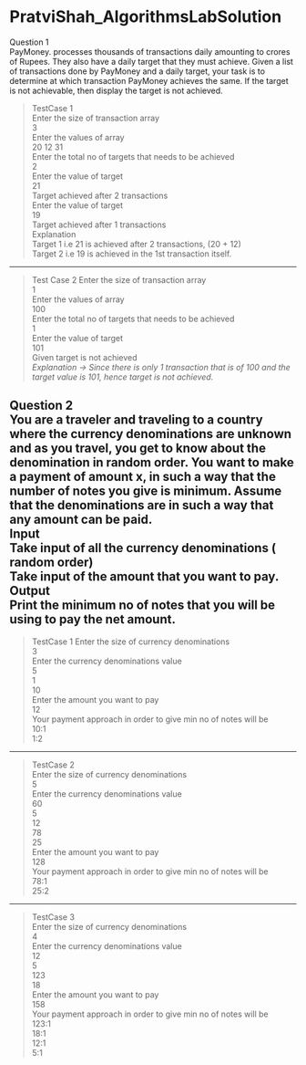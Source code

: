 # PratviShah_AlgorithmsLabSolution
Question 1                                                 
PayMoney. processes thousands of transactions daily amounting to crores of Rupees. They also have a daily target that they must achieve. Given a list of transactions done by 
PayMoney and a daily target, your task is to determine at which transaction PayMoney achieves the same. If the target is not achievable, then display the target is not achieved.
>TestCase 1\
Enter the size of transaction array\
3\
Enter the values of array\
20 12 31\
Enter the total no of targets that needs to be achieved\
2\
Enter the value of target\
21\
Target achieved after 2 transactions <br />
Enter the value of target\
19\
Target achieved after 1 transactions \
Explanation\
Target 1 i.e 21 is achieved after 2 transactions, (20 + 12)\
Target 2 i.e 19 is achieved in the 1st transaction itself.
-------------------------------------------------------

>Test Case 2
Enter the size of transaction array\
1\
Enter the values of array\
100\
Enter the total no of targets that needs to be achieved\
1\
Enter the value of target\
101 <br />
Given target is not achieved\
_Explanation → Since there is only 1 transaction that is of 100 and the target value is 101, hence target is not achieved._<br />

Question 2                                                 
You are a traveler and traveling to a country where the currency denominations are unknown and as you travel, you get to know about the denomination in random order. You want to make a payment of amount x, in such a way that the number of notes you give is minimum.
Assume that the denominations are in such a way that any amount can be paid.\
Input\
Take input of all the currency denominations ( random order)\
Take input of the amount that you want to pay.\
Output\
Print the minimum no of notes that you will be using to pay the net amount.
-------------------------------------------------------
>TestCase 1
Enter the size of currency denominations \
3\
Enter the currency denominations value\
5\
1\
10\
Enter the amount you want to pay\
12<br />
Your payment approach in order to give min no of notes will be\
10:1\
1:2
-------------------------------------------------------
>TestCase 2\
Enter the size of currency denominations\
5\
Enter the currency denominations value\
60\
5\
12\
78\
25\
Enter the amount you want to pay\
128\
Your payment approach in order to give min no of notes will be\
78:1\
25:2
-------------------------------------------------------
>TestCase 3\
Enter the size of currency denominations\
4\
Enter the currency denominations value\
12\
5\
123\
18\
Enter the amount you want to pay\
158\
Your payment approach in order to give min no of notes will be\
123:1\
18:1\
12:1\
5:1
